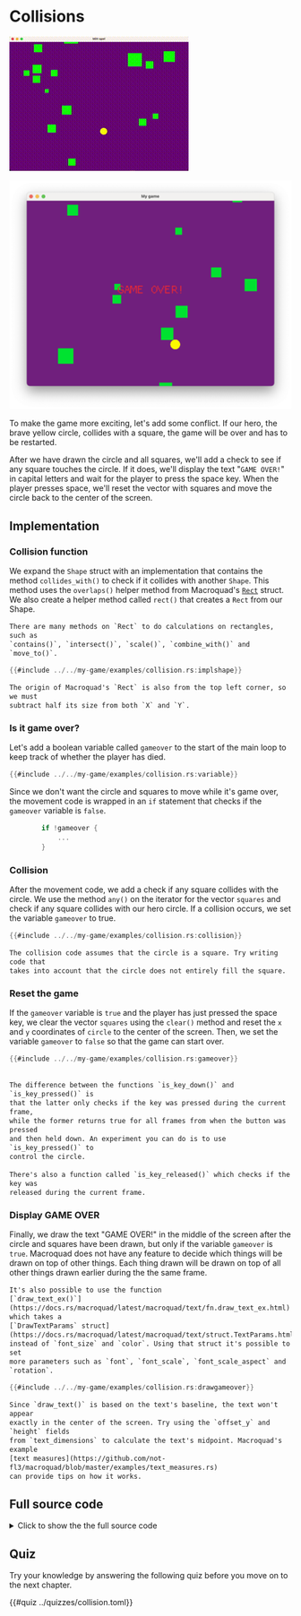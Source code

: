 # Collisions

<div class="noprint">

![Screenshot](images/screenshots-web/collision.gif#center)

</div>
<div class="onlyprint">

![Screenshot](images/screenshots-print/collision.png#center)

</div>

To make the game more exciting, let's add some conflict. If our hero, the
brave yellow circle, collides with a square, the game will be over and has to
be restarted.

After we have drawn the circle and all squares, we'll add a check to see if
any square touches the circle. If it does, we'll display the text "`GAME
OVER!`" in capital letters and wait for the player to press the space key.
When the player presses space, we'll reset the vector with squares and move
the circle back to the center of the screen.

## Implementation

### Collision function

We expand the `Shape` struct with an implementation that contains the method
`collides_with()` to check if it collides with another `Shape`. This method uses
the `overlaps()` helper method from Macroquad's
[`Rect`](https://docs.rs/macroquad/latest/macroquad/math/struct.Rect.html)
struct. We also create a helper method called `rect()` that creates a `Rect`
from our Shape.

```admonish info title="More information"
There are many methods on `Rect` to do calculations on rectangles, such as
`contains()`, `intersect()`, `scale()`, `combine_with()` and `move_to()`.
```

```rust
{{#include ../../my-game/examples/collision.rs:implshape}}
```

```admonish note title="Please note!"
The origin of Macroquad's `Rect` is also from the top left corner, so we must
subtract half its size from both `X` and `Y`.
```

### Is it game over?

Let's add a boolean variable called `gameover` to the start of the main loop
to keep track of whether the player has died.

```rust
{{#include ../../my-game/examples/collision.rs:variable}}
```

Since we don't want the circle and squares to move while it's game over, the
movement code is wrapped in an `if` statement that checks if the `gameover`
variable is `false`.

```rust
        if !gameover {
            ...
        }
```

### Collision

After the movement code, we add a check if any square collides with the
circle. We use the method `any()` on the iterator for the vector `squares` and
check if any square collides with our hero circle. If a collision occurs, we
set the variable `gameover` to true.

```rust
{{#include ../../my-game/examples/collision.rs:collision}}
```

```admonish tip title="Challenge" class="challenge"
The collision code assumes that the circle is a square. Try writing code that
takes into account that the circle does not entirely fill the square.
```

### Reset the game

If the `gameover` variable is `true` and the player has just pressed the space
key, we clear the vector `squares` using the `clear()` method and reset the
`x` and `y` coordinates of `circle` to the center of the screen. Then, we set the
variable `gameover` to `false` so that the game can start over.

```rust
{{#include ../../my-game/examples/collision.rs:gameover}}
```

```admonish info title="More information"

The difference between the functions `is_key_down()` and `is_key_pressed()` is
that the latter only checks if the key was pressed during the current frame,
while the former returns true for all frames from when the button was pressed
and then held down. An experiment you can do is to use `is_key_pressed()` to
control the circle.

There's also a function called `is_key_released()` which checks if the key was
released during the current frame.
```

### Display GAME OVER

Finally, we draw the text "GAME OVER!" in the middle of the screen after the
circle and squares have been drawn, but only if the variable `gameover` is `true`.
Macroquad does not have any feature to decide which things will be drawn on
top of other things. Each thing drawn will be drawn on top of all other
things drawn earlier during the the same frame.

```admonish info title="More information"
It's also possible to use the function
[`draw_text_ex()`](https://docs.rs/macroquad/latest/macroquad/text/fn.draw_text_ex.html)
which takes a
[`DrawTextParams` struct](https://docs.rs/macroquad/latest/macroquad/text/struct.TextParams.html)
instead of `font_size` and `color`. Using that struct it's possible to set
more parameters such as `font`, `font_scale`, `font_scale_aspect` and `rotation`.
```

```rust
{{#include ../../my-game/examples/collision.rs:drawgameover}}
```

```admonish tip title="Challenge" class="challenge"
Since `draw_text()` is based on the text's baseline, the text won't appear
exactly in the center of the screen. Try using the `offset_y` and `height` fields
from `text_dimensions` to calculate the text's midpoint. Macroquad's example
[text measures](https://github.com/not-fl3/macroquad/blob/master/examples/text_measures.rs)
can provide tips on how it works.
```

<div class="noprint">

## Full source code

<details>
  <summary>Click to show the the full source code</summary>

```rust
{{#include ../../my-game/examples/collision.rs:all}}
```
</details>
</div>

<div class="noprint">

## Quiz

Try your knowledge by answering the following quiz before you move on to the
next chapter.

{{#quiz ../quizzes/collision.toml}}

</div>
